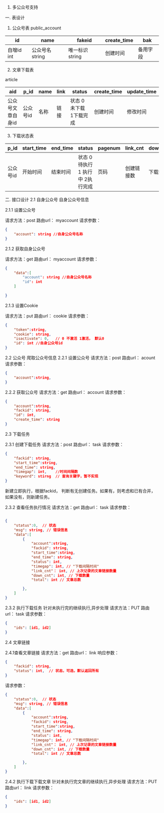 1. 多公众号支持



一. 表设计

1. 公众号表
public_account

|   id  | name  | fakeid | create_time | bak |
|  ---- | ----  | ----   | ----       | ----  | 
|自增id int| 公众号名 string|唯一标识 string| 创建时间|备用字段|


2. 文章下载表

article

|   aid  | p_id  | name | link | status | create_time | update_time | 
|  ---- | ----  | ----   | ----       | ----  |  ----   | ----   
|公众号文章自身id | 公众号id| 名称| 链接|状态 0 未下载 1下载完成| 创建时间| 修改时间|


3. 下载状态表

 | p_id  | start_time | end_time | status | pagenum | link_cnt | down_cnt | total| 
 | ----  | ----   | ----       | ----  |  ----   | ----   |  ----   | ---- |
| 公众号id| 开始时间| 结束时间|状态 0 待执行 1 执行中 2执行完成| 页码| 创建链接数| 下载数| 总数|



二. 接口设计
2.1 自身公众号
自身公众号信息

2.1.1 设置公众号

请求方法：post
路由url： myaccount
请求参数：
```json
{
    "account": string //自身公众号名称
}
```

2.1.2 获取自身公众号

请求方法：get
路由url： myaccount
请求参数：
```json
{
    "data":[
        "account": string //自身公众号名称
        "id": int
    ]
    
}
```

2.1.3 设置Cookie

请求方法：put
路由url： cookie
请求参数：
```json
{
    "token":string,
    "cookie": string,
    "isactivate": 0,   // 0 不激活 1激活， 默认0
    "id": int //自身公众号id
}
```





2.2 公众号
爬取公众号信息
2.2.1 设置公众号
请求方法：post
路由url： acount
请求参数：
```json
{
    "account":string,
}
```
2.2.2 获取公众号
请求方法：get
路由url： account
请求参数：
```json
{
    "account":string,
    "fackid": string,
    "id": int,
    "create_time": string
}
```

2.3 下载任务

2.3.1 创建下载任务
请求方法：post
路由url： task
请求参数：
```json
{
    "fackid": string,
    "start_time":string,
    "end_time": string,
    "timegap": int,    //时间间隔数
    "keyword": stirng  // 查询关键字，暂不实现
}
```
新建立即执行，根据fackid， 判断有无创建任务。如果有，则考虑和已有合并，如果没有，则新建任务。

2.3.2 查看任务执行情况
请求方法：get
路由url： task
请求参数：
```json

{
    "status":0,  // 状态
    "msg": string, // 错误信息
    "data":[
        {   
            "account":string,
            "fackid": string,
            "start_time":string,
            "end_time": string,
            "status": int,
            "timegap": int, // "下载间隔时间"
            "link_cnt"： int, // 上次记录的文章链接数量
            "down_cnt": int, // 下载数量
            "total": int // 文章总数

        },
    ]
}
```

2.3.2 执行下载任务
  针对未执行完的继续执行,异步处理
请求方法：PUT
路由url： task
请求参数：
```json
{
    "ids": [id1, id2]
}
```

2.4 文章链接

2.4.1查看文章链接
请求方法：get
路由url： link
响应参数：
```json
{
    "fackid": string,
    "status": int,  // 状态，可选，默认返回所有
}
```
请求参数：
```json
{
    "status":0,  // 状态
    "msg": string, // 错误信息
    "data":[
        {   
            "account":string,
            "fackid": string,
            "start_time":string,
            "end_time": string,
            "status": int,
            "timegap": int, // "下载间隔时间"
            "link_cnt"： int, // 上次记录的文章链接数量
            "down_cnt": int, // 下载数量
            "total": int // 文章总数

        },
    ]
}
```
2.4.2 执行下载下载文章
  针对未执行完文章的继续执行,异步处理
请求方法：PUT
路由url： link
请求参数：
```json
{
    "ids": [id1, id2]
}
```
